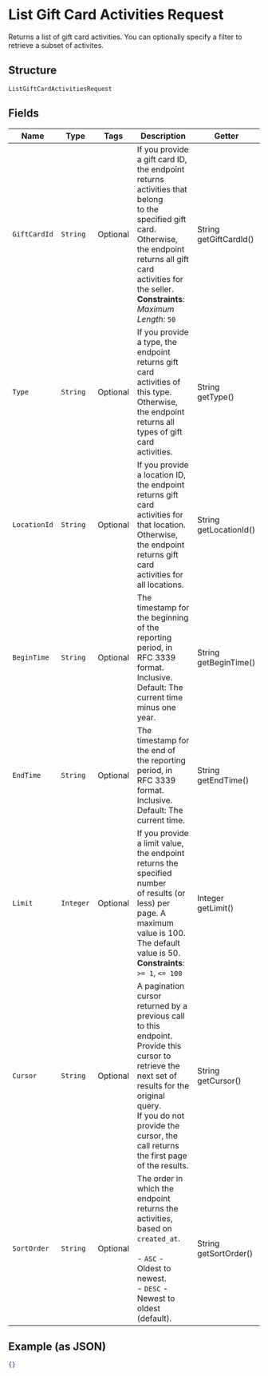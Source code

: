 
# List Gift Card Activities Request

Returns a list of gift card activities. You can optionally specify a filter to retrieve a
subset of activites.

## Structure

`ListGiftCardActivitiesRequest`

## Fields

| Name | Type | Tags | Description | Getter |
|  --- | --- | --- | --- | --- |
| `GiftCardId` | `String` | Optional | If you provide a gift card ID, the endpoint returns activities that belong<br>to the specified gift card. Otherwise, the endpoint returns all gift card activities for<br>the seller.<br>**Constraints**: *Maximum Length*: `50` | String getGiftCardId() |
| `Type` | `String` | Optional | If you provide a type, the endpoint returns gift card activities of this type.<br>Otherwise, the endpoint returns all types of gift card activities. | String getType() |
| `LocationId` | `String` | Optional | If you provide a location ID, the endpoint returns gift card activities for that location.<br>Otherwise, the endpoint returns gift card activities for all locations. | String getLocationId() |
| `BeginTime` | `String` | Optional | The timestamp for the beginning of the reporting period, in RFC 3339 format.<br>Inclusive. Default: The current time minus one year. | String getBeginTime() |
| `EndTime` | `String` | Optional | The timestamp for the end of the reporting period, in RFC 3339 format.<br>Inclusive. Default: The current time. | String getEndTime() |
| `Limit` | `Integer` | Optional | If you provide a limit value, the endpoint returns the specified number<br>of results (or less) per page. A maximum value is 100. The default value is 50.<br>**Constraints**: `>= 1`, `<= 100` | Integer getLimit() |
| `Cursor` | `String` | Optional | A pagination cursor returned by a previous call to this endpoint.<br>Provide this cursor to retrieve the next set of results for the original query.<br>If you do not provide the cursor, the call returns the first page of the results. | String getCursor() |
| `SortOrder` | `String` | Optional | The order in which the endpoint returns the activities, based on `created_at`.<br><br>- `ASC` - Oldest to newest.<br>- `DESC` - Newest to oldest (default). | String getSortOrder() |

## Example (as JSON)

```json
{}
```

